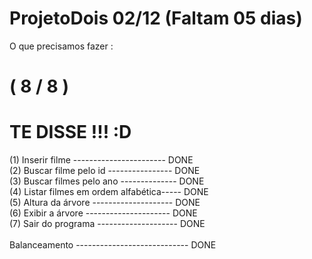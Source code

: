 # ProjetoDois  02/12 (Faltam 05 dias)

O que precisamos fazer :
<H1>( 8 / 8 )</H1> <h1>TE DISSE !!! :D</h1>
<div>(1) Inserir filme ----------------------- DONE</div>
<div>(2) Buscar filme pelo id ---------------- DONE</div>
<div>(3) Buscar filmes pelo ano -------------- DONE</div>
<div>(4) Listar filmes em ordem alfabética----- DONE</div>
<div>(5) Altura da árvore -------------------- DONE</div>
<div>(6) Exibir a árvore --------------------- DONE</div>
<div>(7) Sair do programa -------------------- DONE</div>
<div><br>Balanceamento ---------------------------- DONE</br></div>


